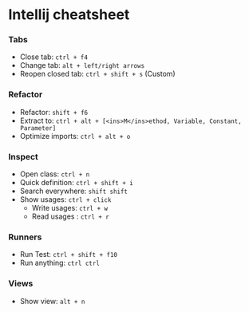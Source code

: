# Intellij cheatsheet

### Tabs
- Close tab: `ctrl + f4`
- Change tab: `alt + left/right arrows`
- Reopen closed tab: `ctrl + shift + s` (Custom)


### Refactor
- Refactor: `shift + f6`
- Extract to: `ctrl + alt + [<ins>M</ins>ethod, Variable, Constant, Parameter]`
- Optimize imports: `ctrl + alt + o`

### Inspect
- Open class: `ctrl + n`
- Quick definition: `ctrl + shift + i`
- Search everywhere: `shift shift`
- Show usages: `ctrl + click`
  - Write usages: `ctrl + w`
  - Read usages : `ctrl + r`

### Runners

- Run Test: `ctrl + shift + f10`
- Run anything: `ctrl ctrl`

### Views

- Show view: `alt + n`

